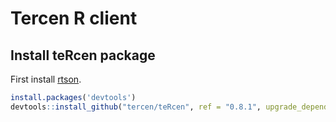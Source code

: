 # Tercen R client

## Install teRcen package

First install [rtson](https://github.com/tercen/TSON/tree/master/rtson).

```R
install.packages('devtools')
devtools::install_github("tercen/teRcen", ref = "0.8.1", upgrade_dependencies = FALSE, args="--no-multiarch")
```